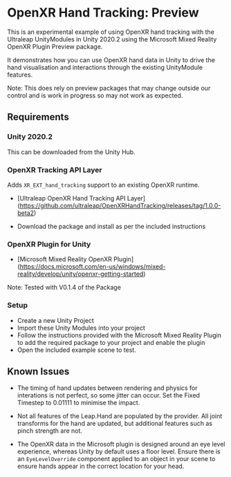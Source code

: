 # OpenXR Hand Tracking: Preview

This is an experimental example of using OpenXR hand tracking with the Ultraleap UnityModules in Unity 2020.2 using the Microsoft Mixed Reality OpenXR Plugin Preview package.

It demonstrates how you can use OpenXR hand data in Unity to drive the hand visualisation and interactions through the existing UnityModule features.

Note: This does rely on preview packages that may change outside our control and is work in progress so may not work as expected.

## Requirements

### Unity 2020.2

This can be downloaded from the Unity Hub.

### OpenXR Tracking API Layer
Adds `XR_EXT_hand_tracking` support to an existing OpenXR runtime.

* [Ultraleap OpenXR Hand Tracking API Layer] (https://github.com/ultraleap/OpenXRHandTracking/releases/tag/1.0.0-beta2)

* Download the package and install as per the included instructions

### OpenXR Plugin for Unity

* [Microsoft Mixed Reality OpenXR Plugin] (https://docs.microsoft.com/en-us/windows/mixed-reality/develop/unity/openxr-getting-started)

Note: Tested with V0.1.4 of the Package

### Setup

* Create a new Unity Project
* Import these Unity Modules into your project
* Follow the instructions provided with the Microsoft Mixed Reality Plugin to add the required package to your project and enable the plugin
* Open the included example scene to test.



## Known Issues

* The timing of hand updates between rendering and physics for interations is not perfect, so some jitter can occur. Set the Fixed Timestep to 0.01111 to minimise the impact.

* Not all features of the Leap.Hand are populated by the provider. All joint transforms for the hand are updated, but additional features such as pinch strength are not.

* The OpenXR data in the Microsoft plugin is designed around an eye level experience, whereas Unity by default uses a floor level. Ensure there is an  `EyeLevelOverride` component applied to an object in your scene to ensure hands appear in the correct location for your head.

